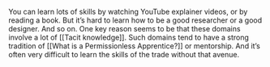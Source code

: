 You can learn lots of skills by watching YouTube explainer videos, or by reading a book. But it’s hard to learn how to be a good researcher or a good designer. And so on. One key reason seems to be that these domains involve a lot of [[Tacit knowledge]]. Such domains tend to have a strong tradition of [[What is a Permissionless Apprentice?]] or mentorship. And it’s often very difficult to learn the skills of the trade without that avenue.
